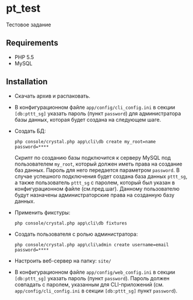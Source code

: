 pt_test
=======
Тестовое задание

Requirements
------------ 
+ PHP 5.5
+ MySQL

Installation
------------
+ Скачать архив и распаковать.
+ В конфигурационном файле `app/config/cli_config.ini` в секции `[db:pttt_sg]` указать пароль (пункт `password`)
  для администратора базы данных, которая будет создана на следующем шаге.
+ Создать БД:

  `php console/crystal.php app\cli\db create my_root=name password=****`
  
  Скрипт по созданию базы подключится к серверу MySQL под пользователем `my_root`, который должен иметь права
  на создание баз данных. Пароль для него передается параметром `password`. В случае успешного подключения будет
  создана база данных `pttt_sg`, а также пользователь `pttt_sg` с паролем, который был указан в конфигурационном
  файле (см.пред.шаг). Данному пользователю будут назначены администраторские права на созданную базу данных.

+ Применить фикстуры:

  `php console/crystal.php app\cli\db fixtures`

+ Создать пользователя с ролью администратора:

  `php console/crystal.php app\cli\admin create username=email password=****`
  
+ Настроить веб-сервер на папку: `site/`
+ В конфигурационном файле `app/config/web_config.ini` в секции `[db:pttt_sg]` указать пароль (пункт `password`).
  Пароль должен совпадать с паролем, указанным для CLI-приложений (см. `app/config/cli_config.ini` в секции
  `[db:pttt_sg]` пункт `password`).
